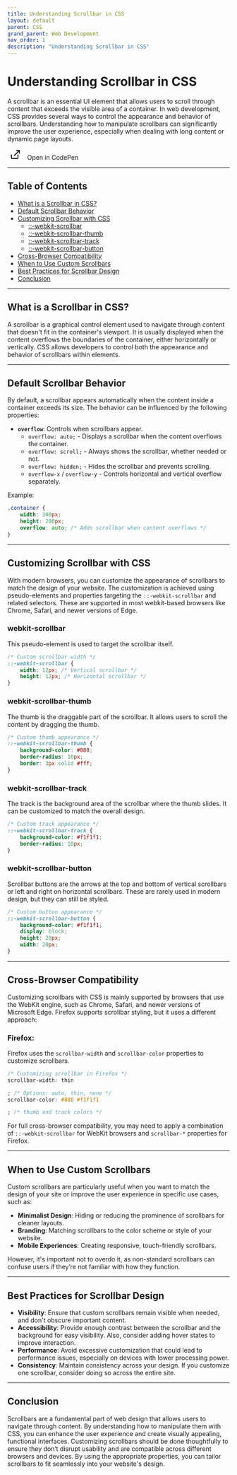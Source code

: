 ```yaml
---
title: Understanding Scrollbar in CSS
layout: default
parent: CSS
grand_parent: Web Development
nav_order: 1
description: "Understanding Scrollbar in CSS"
---
```


# Understanding Scrollbar in CSS

A scrollbar is an essential UI element that allows users to scroll through content that exceeds the visible area of a
container. In web development, CSS provides several ways to control the appearance and behavior of scrollbars.
Understanding how to manipulate scrollbars can significantly improve the user experience, especially when dealing with
long content or dynamic page layouts.

<a href="https://codepen.io/moszes/pen/PovEYGZ" target="_blank" style="text-decoration: none;">
<button style="background: none; border: none; cursor: pointer;">
<svg xmlns="http://www.w3.org/2000/svg" width="24" height="24" viewBox="0 0 24 24" fill="none" stroke="currentColor" stroke-width="2" stroke-linecap="round" stroke-linejoin="round" class="feather feather-external-link"><title>External Link</title><path d="M18 13v6a2 2 0 0 1-2 2H5a2 2 0 0 1-2-2V13"></path><polyline points="15 3 21 3 21 9"></polyline><line x1="10" y1="14" x2="21" y2="3"></line></svg>
</button>
<span style="margin-left: 5px;">Open in CodePen</span>
</a>

---

## Table of Contents

- [What is a Scrollbar in CSS?](#what-is-a-scrollbar-in-css)
- [Default Scrollbar Behavior](#default-scrollbar-behavior)
- [Customizing Scrollbar with CSS](#customizing-scrollbar-with-css)
    - [::-webkit-scrollbar](#webkit-scrollbar)
    - [::-webkit-scrollbar-thumb](#webkit-scrollbar-thumb)
    - [::-webkit-scrollbar-track](#webkit-scrollbar-track)
    - [::-webkit-scrollbar-button](#webkit-scrollbar-button)
- [Cross-Browser Compatibility](#cross-browser-compatibility)
- [When to Use Custom Scrollbars](#when-to-use-custom-scrollbars)
- [Best Practices for Scrollbar Design](#best-practices-for-scrollbar-design)
- [Conclusion](#conclusion)

---

## What is a Scrollbar in CSS?

A scrollbar is a graphical control element used to navigate through content that doesn't fit in the container's
viewport. It is usually displayed when the content overflows the boundaries of the container, either horizontally or
vertically. CSS allows developers to control both the appearance and behavior of scrollbars within elements.

---

## Default Scrollbar Behavior

By default, a scrollbar appears automatically when the content inside a container exceeds its size. The behavior can be
influenced by the following properties:

- **`overflow`**: Controls when scrollbars appear.
    - `overflow: auto;` - Displays a scrollbar when the content overflows the container.
    - `overflow: scroll;` - Always shows the scrollbar, whether needed or not.
    - `overflow: hidden;` - Hides the scrollbar and prevents scrolling.
    - `overflow-x` / `overflow-y` - Controls horizontal and vertical overflow separately.

Example:

```css
.container {
    width: 300px;
    height: 200px;
    overflow: auto; /* Adds scrollbar when content overflows */
}
```

---

## Customizing Scrollbar with CSS

With modern browsers, you can customize the appearance of scrollbars to match the design of your website. The
customization is achieved using pseudo-elements and properties targeting the `::-webkit-scrollbar` and related
selectors. These are supported in most webkit-based browsers like Chrome, Safari, and newer versions of Edge.

### webkit-scrollbar

This pseudo-element is used to target the scrollbar itself.

```css
/* Custom scrollbar width */
::-webkit-scrollbar {
    width: 12px; /* Vertical scrollbar */
    height: 12px; /* Horizontal scrollbar */
}
```

### webkit-scrollbar-thumb

The thumb is the draggable part of the scrollbar. It allows users to scroll the content by dragging the thumb.

```css
/* Custom thumb appearance */
::-webkit-scrollbar-thumb {
    background-color: #888;
    border-radius: 10px;
    border: 3px solid #fff;
}
```

### webkit-scrollbar-track

The track is the background area of the scrollbar where the thumb slides. It can be customized to match the overall
design.

```css
/* Custom track appearance */
::-webkit-scrollbar-track {
    background-color: #f1f1f1;
    border-radius: 10px;
}
```

### webkit-scrollbar-button

Scrollbar buttons are the arrows at the top and bottom of vertical scrollbars or left and right on horizontal
scrollbars. These are rarely used in modern design, but they can still be styled.

```css
/* Custom button appearance */
::-webkit-scrollbar-button {
    background-color: #f1f1f1;
    display: block;
    height: 20px;
    width: 20px;
}
```

---

## Cross-Browser Compatibility

Customizing scrollbars with CSS is mainly supported by browsers that use the WebKit engine, such as Chrome, Safari, and
newer versions of Microsoft Edge. Firefox supports scrollbar styling, but it uses a different approach:

### Firefox:

Firefox uses the `scrollbar-width` and `scrollbar-color` properties to customize scrollbars.

```css
/* Customizing scrollbar in Firefox */
scrollbar-width: thin

; /* Options: auto, thin, none */
scrollbar-color: #888 #f1f1f1

; /* thumb and track colors */
```

For full cross-browser compatibility, you may need to apply a combination of `::-webkit-scrollbar` for WebKit browsers
and `scrollbar-*` properties for Firefox.

---

## When to Use Custom Scrollbars

Custom scrollbars are particularly useful when you want to match the design of your site or improve the user experience
in specific use cases, such as:

- **Minimalist Design**: Hiding or reducing the prominence of scrollbars for cleaner layouts.
- **Branding**: Matching scrollbars to the color scheme or style of your website.
- **Mobile Experiences**: Creating responsive, touch-friendly scrollbars.

However, it's important not to overdo it, as non-standard scrollbars can confuse users if they’re not familiar with how
they function.

---

## Best Practices for Scrollbar Design

- **Visibility**: Ensure that custom scrollbars remain visible when needed, and don't obscure important content.
- **Accessibility**: Provide enough contrast between the scrollbar and the background for easy visibility. Also,
  consider adding hover states to improve interaction.
- **Performance**: Avoid excessive customization that could lead to performance issues, especially on devices with lower
  processing power.
- **Consistency**: Maintain consistency across your design. If you customize one scrollbar, consider doing so across the
  entire site.

---

## Conclusion

Scrollbars are a fundamental part of web design that allows users to navigate through content. By understanding how to
manipulate them with CSS, you can enhance the user experience and create visually appealing, functional interfaces.
Customizing scrollbars should be done thoughtfully to ensure they don’t disrupt usability and are compatible across
different browsers and devices. By using the appropriate properties, you can tailor scrollbars to fit seamlessly into
your website's design.